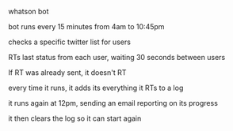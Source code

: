 whatson bot

bot runs every 15 minutes from 4am to 10:45pm

checks a specific twitter list for users

RTs last status from each user, waiting 30 seconds between users

If RT was already sent, it doesn't RT

every time it runs, it adds its everything it RTs to a log

it runs again at 12pm, sending an email reporting on its progress

it then clears the log so it can start again